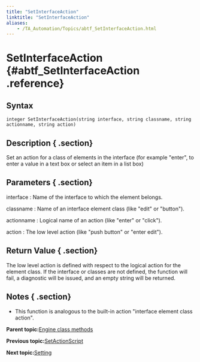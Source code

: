 ```yaml
--- 
title: "SetInterfaceAction"
linktitle: "SetInterfaceAction"
aliases: 
    - /TA_Automation/Topics/abtf_SetInterfaceAction.html
---
```

# SetInterfaceAction {#abtf_SetInterfaceAction .reference}

## Syntax

`integer SetInterfaceAction(string interface, string classname, string actionname, string action)`

## Description { .section}

Set an action for a class of elements in the interface \(for example "enter", to enter a value in a text box or select an item in a list box\)

## Parameters { .section}

interface
:   Name of the interface to which the element belongs.

classname
:   Name of an interface element class \(like "edit" or "button"\).

actionname
:   Logical name of an action \(like "enter" or "click"\).

action
:   The low level action \(like "push button" or "enter edit"\).

## Return Value { .section}

The low level action is defined with respect to the logical action for the element class. If the interface or classes are not defined, the function will fail, a diagnostic will be issued, and an empty string will be returned.

## Notes { .section}

-   This function is analogous to the built-in action "interface element class action".

**Parent topic:**[Engine class methods](../../TA_Automation/Topics/abtf_Engine_classes.html)

**Previous topic:**[SetActionScript](../../TA_Automation/Topics/abtf_SetActionScript.html)

**Next topic:**[Setting](../../TA_Automation/Topics/abtf_Setting.html)


